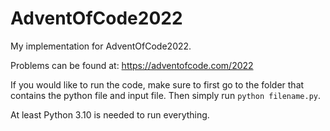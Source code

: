 # AdventOfCode2022

My implementation for AdventOfCode2022.

Problems can be found at: https://adventofcode.com/2022

If you would like to run the code, make sure to first go to the folder that contains the python file and input file.
Then simply run `python filename.py`.

At least Python 3.10 is needed to run everything.
